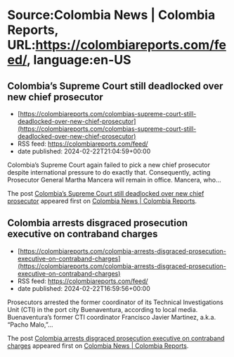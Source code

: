 # Source:Colombia News | Colombia Reports, URL:https://colombiareports.com/feed/, language:en-US

## Colombia’s Supreme Court still deadlocked over new chief prosecutor
 - [https://colombiareports.com/colombias-supreme-court-still-deadlocked-over-new-chief-prosecutor](https://colombiareports.com/colombias-supreme-court-still-deadlocked-over-new-chief-prosecutor)
 - RSS feed: https://colombiareports.com/feed/
 - date published: 2024-02-22T21:04:59+00:00

<p>Colombia&#8217;s Supreme Court again failed to pick a new chief prosecutor despite international pressure to do exactly that. Consequently, acting Prosecutor General Martha Mancera will remain in office. Mancera, who&#8230;</p>
<p>The post <a href="https://colombiareports.com/colombias-supreme-court-still-deadlocked-over-new-chief-prosecutor/" rel="nofollow">Colombia&#8217;s Supreme Court still deadlocked over new chief prosecutor</a> appeared first on <a href="https://colombiareports.com" rel="nofollow">Colombia News | Colombia Reports</a>.</p>

## Colombia arrests disgraced prosecution executive on contraband charges
 - [https://colombiareports.com/colombia-arrests-disgraced-prosecution-executive-on-contraband-charges](https://colombiareports.com/colombia-arrests-disgraced-prosecution-executive-on-contraband-charges)
 - RSS feed: https://colombiareports.com/feed/
 - date published: 2024-02-22T16:59:56+00:00

<p>Prosecutors arrested the former coordinator of its Technical Investigations Unit (CTI) in the port city Buenaventura, according to local media. Buenaventura&#8217;s former CTI coordinator Francisco Javier Martinez, a.k.a. &#8220;Pacho Malo,&#8221;&#8230;</p>
<p>The post <a href="https://colombiareports.com/colombia-arrests-disgraced-prosecution-executive-on-contraband-charges/" rel="nofollow">Colombia arrests disgraced prosecution executive on contraband charges</a> appeared first on <a href="https://colombiareports.com" rel="nofollow">Colombia News | Colombia Reports</a>.</p>

